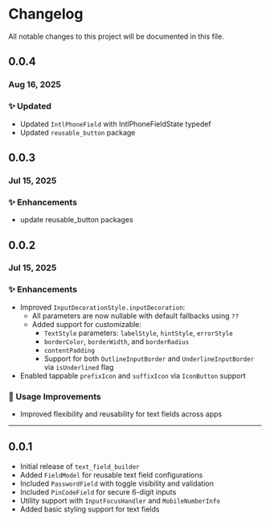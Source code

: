 # Changelog

All notable changes to this project will be documented in this file.

## 0.0.4

### Aug 16, 2025

### ✨ Updated

- Updated `IntlPhoneField` with IntlPhoneFieldState typedef
- Updated `reusable_button` package

## 0.0.3

### Jul 15, 2025

### ✨ Enhancements

- update reusable_button packages

## 0.0.2

### Jul 15, 2025

### ✨ Enhancements

- Improved `InputDecorationStyle.inputDecoration`:
    - All parameters are now nullable with default fallbacks using `??`
    - Added support for customizable:
        - `TextStyle` parameters: `labelStyle`, `hintStyle`, `errorStyle`
        - `borderColor`, `borderWidth`, and `borderRadius`
        - `contentPadding`
        - Support for both `OutlineInputBorder` and `UnderlineInputBorder` via `isUnderlined` flag
- Enabled tappable `prefixIcon` and `suffixIcon` via `IconButton` support

### 🧪 Usage Improvements

- Improved flexibility and reusability for text fields across apps

---

## 0.0.1

- Initial release of `text_field_builder`
- Added `FieldModel` for reusable text field configurations
- Included `PasswordField` with toggle visibility and validation
- Included `PinCodeField` for secure 6-digit inputs
- Utility support with `InputFocusHandler` and `MobileNumberInfo`
- Added basic styling support for text fields
